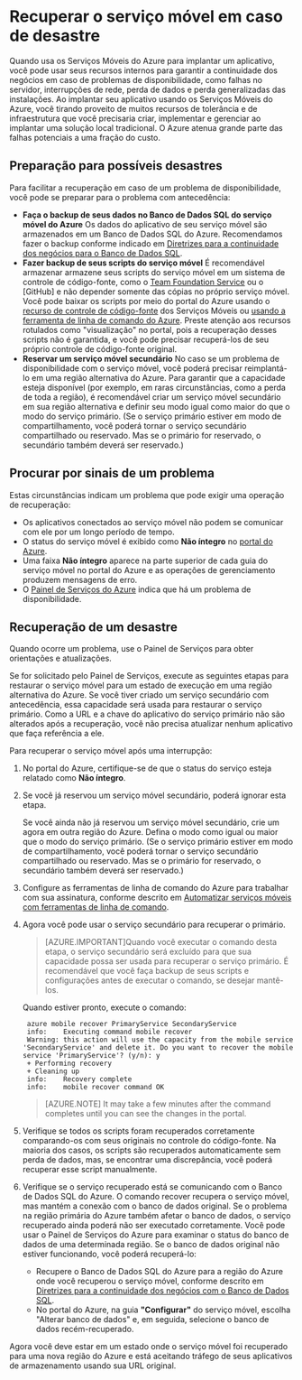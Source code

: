 <properties 
	pageTitle="Recuperar o serviço móvel em caso de desastre - Serviços Móveis do Azure" 
	description="Saiba como recuperar o serviço móvel em caso de desastre." 
	services="mobile-services" 
	documentationCenter="" 
	authors="christopheranderson" 
	manager="dwrede" 
	editor=""/>

<tags 
	ms.service="mobile-services" 
	ms.workload="mobile" 
	ms.tgt_pltfrm="na" 
	ms.devlang="multiple" 
	ms.topic="article" 
	ms.date="04/24/2015" 
	ms.author="christopheranderson"/>

# Recuperar o serviço móvel em caso de desastre

Quando usa os Serviços Móveis do Azure para implantar um aplicativo, você pode usar seus recursos internos para garantir a continuidade dos negócios em caso de problemas de disponibilidade, como falhas no servidor, interrupções de rede, perda de dados e perda generalizadas das instalações. Ao implantar seu aplicativo usando os Serviços Móveis do Azure, você tirando proveito de muitos recursos de tolerância e de infraestrutura que você precisaria criar, implementar e gerenciar ao implantar uma solução local tradicional. O Azure atenua grande parte das falhas potenciais a uma fração do custo.

## <a name="prepare"></a>Preparação para possíveis desastres

Para facilitar a recuperação em caso de um problema de disponibilidade, você pode se preparar para o problema com antecedência:

+ **Faça o backup de seus dados no Banco de Dados SQL do serviço móvel do Azure**
Os dados do aplicativo de seu serviço móvel são armazenados em um Banco de Dados SQL do Azure. Recomendamos fazer o backup conforme indicado em [Diretrizes para a continuidade dos negócios para o Banco de Dados SQL].
+ **Fazer backup de seus scripts do serviço móvel**
É recomendável armazenar armazene seus scripts do serviço móvel em um sistema de controle de código-fonte, como o [Team Foundation Service] ou o [GitHub] e não depender somente das cópias no próprio serviço móvel. Você pode baixar os scripts por meio do portal do Azure usando o [recurso de controle de código-fonte] dos Serviços Móveis ou [usando a ferramenta de linha de comando do Azure]. Preste atenção aos recursos rotulados como "visualização" no portal, pois a recuperação desses scripts não é garantida, e você pode precisar recuperá-los de seu próprio controle de código-fonte original.
+ **Reservar um serviço móvel secundário**
No caso se um problema de disponibilidade com o serviço móvel, você poderá precisar reimplantá-lo em uma região alternativa do Azure. Para garantir que a capacidade esteja disponível (por exemplo, em raras circunstâncias, como a perda de toda a região), é recomendável criar um serviço móvel secundário em sua região alternativa e definir seu modo igual como maior do que o modo do serviço primário. (Se o serviço primário estiver em modo de compartilhamento, você poderá tornar o serviço secundário compartilhado ou reservado. Mas se o primário for reservado, o secundário também deverá ser reservado.)


## <a name="watch"></a>Procurar por sinais de um problema

Estas circunstâncias indicam um problema que pode exigir uma operação de recuperação:

+ Os aplicativos conectados ao serviço móvel não podem se comunicar com ele por um longo período de tempo.
+ O status do serviço móvel é exibido como **Não íntegro** no [portal do Azure].
+ Uma faixa **Não íntegro** aparece na parte superior de cada guia do serviço móvel no portal do Azure e as operações de gerenciamento produzem mensagens de erro.
+ O [Painel de Serviços do Azure] indica que há um problema de disponibilidade.

## <a name="recover"></a>Recuperação de um desastre

Quando ocorre um problema, use o Painel de Serviços para obter orientações e atualizações.
 
Se for solicitado pelo Painel de Serviços, execute as seguintes etapas para restaurar o serviço móvel para um estado de execução em uma região alternativa do Azure. Se você tiver criado um serviço secundário com antecedência, essa capacidade será usada para restaurar o serviço primário. Como a URL e a chave do aplicativo do serviço primário não são alterados após a recuperação, você não precisa atualizar nenhum aplicativo que faça referência a ele.

Para recuperar o serviço móvel após uma interrupção:

1. No portal do Azure, certifique-se de que o status do serviço esteja relatado como **Não íntegro**.

2. Se você já reservou um serviço móvel secundário, poderá ignorar esta etapa.

   Se você ainda não já reservou um serviço móvel secundário, crie um agora em outra região do Azure. Defina o modo como igual ou maior que o modo do serviço primário. (Se o serviço primário estiver em modo de compartilhamento, você poderá tornar o serviço secundário compartilhado ou reservado. Mas se o primário for reservado, o secundário também deverá ser reservado.)

3. Configure as ferramentas de linha de comando do Azure para trabalhar com sua assinatura, conforme descrito em [Automatizar serviços móveis com ferramentas de linha de comando].

4. Agora você pode usar o serviço secundário para recuperar o primário.

    > [AZURE.IMPORTANT]Quando você executar o comando desta etapa, o serviço secundário será excluído para que sua capacidade possa ser usada para recuperar o serviço primário. É recomendável que você faça backup de seus scripts e configurações antes de executar o comando, se desejar mantê-los.
    
   Quando estiver pronto, execute o comando:

		azure mobile recover PrimaryService SecondaryService
		info:    Executing command mobile recover
		Warning: this action will use the capacity from the mobile service 'SecondaryService' and delete it. Do you want to recover the mobile service 'PrimaryService'? (y/n): y
		+ Performing recovery
		+ Cleaning up
		info:    Recovery complete
		info:    mobile recover command OK


	> [AZURE.NOTE] It may take a few minutes after the command completes until you can see the changes in the portal.

5. Verifique se todos os scripts foram recuperados corretamente comparando-os com seus originais no controle do código-fonte. Na maioria dos casos, os scripts são recuperados automaticamente sem perda de dados, mas, se encontrar uma discrepância, você poderá recuperar esse script manualmente.

6. Verifique se o serviço recuperado está se comunicando com o Banco de Dados SQL do Azure. O comando recover recupera o serviço móvel, mas mantém a conexão com o banco de dados original. Se o problema na região primária do Azure também afetar o banco de dados, o serviço recuperado ainda poderá não ser executado corretamente. Você pode usar o Painel de Serviços do Azure para examinar o status do banco de dados de uma determinada região. Se o banco de dados original não estiver funcionando, você poderá recuperá-lo:
	+ Recupere o Banco de Dados SQL do Azure para a região do Azure onde você recuperou o serviço móvel, conforme descrito em [Diretrizes para a continuidade dos negócios com o Banco de Dados SQL].
	+ No portal do Azure, na guia **"Configurar"** do serviço móvel, escolha "Alterar banco de dados" e, em seguida, selecione o banco de dados recém-recuperado.

Agora você deve estar em um estado onde o serviço móvel foi recuperado para uma nova região do Azure e está aceitando tráfego de seus aplicativos de armazenamento usando sua URL original.

<!-- Anchors. -->

<!-- Images. -->

<!-- URLs. -->
[Diretrizes para a continuidade dos negócios com o Banco de Dados SQL]: http://msdn.microsoft.com/library/windowsazure/hh852669.aspx
[Diretrizes para a continuidade dos negócios para o Banco de Dados SQL]: http://msdn.microsoft.com/library/windowsazure/hh852669.aspx
[Team Foundation Service]: http://tfs.visualstudio.com/

[recurso de controle de código-fonte]: http://www.windowsazure.com/develop/mobile/tutorials/store-scripts-in-source-control/
[usando a ferramenta de linha de comando do Azure]: http://www.windowsazure.com/develop/mobile/tutorials/command-line-administration/
[portal do Azure]: http://manage.windowsazure.com/
[Painel de Serviços do Azure]: http://www.windowsazure.com/support/service-dashboard/
[Automatizar serviços móveis com ferramentas de linha de comando]: http://www.windowsazure.com/develop/mobile/tutorials/command-line-administration/

<!--HONumber=54-->
